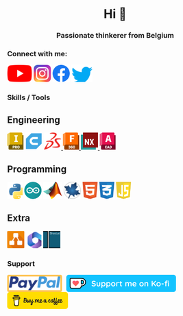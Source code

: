 <h1 align="center">Hi 👋</h1>
<h3 align="center">Passionate thinkerer from Belgium</h3>

<h3 align="left">Connect with me:</h3>
<p align="left">
    <a href="https://www.youtube.com/c/stijnsprojects" target="blank"><img src="youtube.svg" alt="youtube" height="40"/></a>
    <a href="https://instagram.com/stijnsprojects" target="blank"><img src="instagram.svg" alt="instagram" height="40"/></a>
    <a href="https://fb.com/stijnsprojects" target="blank"><img src="facebook.svg" alt="facebook" height="40"/></a>
    <a href="https://twitter.com/stijnsprojects" target="blank"><img src="twitter.svg" alt="twitter" height="40"/></a>
</p>

<h3 align="left">Skills / Tools</h3>
<h2 align="left">Engineering</h2>
<p align="left">
    <a href="https://www.autodesk.com/products/inventor" target="_blank" rel="noreferrer"> <img src="inventor.svg" alt="inventor" height="40"/></a>
    <a href="https://ultimaker.com/software/ultimaker-cura" target="_blank" rel="noreferrer"> <img src="cura.svg" alt="cura" height="40"/></a>
    <a href="https://www.solidworks.com/" target="_blank" rel="noreferrer"> <img src="solidworks.png" alt="solidworks" height="40"/> </a>
    <a href="https://www.autodesk.com/products/fusion-360" target="_blank" rel="noreferrer"> <img src="fusion360.svg" alt="fusion360" height="40"/> </a>
    <a href="https://www.plm.automation.siemens.com/global/en/products/nx/" target="_blank" rel="noreferrer"> <img src="nx.svg" alt="nx" height="40"/> </a>
    <a href="https://www.autodesk.com/products/autocad" target="_blank" rel="noreferrer"> <img src="autocad.svg" alt="autocad" height="40"/> </a>
</p>
<h2 align="left">Programming</h2>
<p align="left">
    <a href="https://www.python.org" target="_blank" rel="noreferrer"> <img src="python.svg" alt="python" height="40"/></a> 
    <a href="https://www.arduino.cc/" target="_blank" rel="noreferrer"> <img src="arduino.svg" alt="arduino" height="40"/></a>
    <a href="https://www.mathworks.com/" target="_blank" rel="noreferrer"> <img src="matlab.png" alt="matlab" height="40"/></a> 
    <a href="https://www.maplesoft.com/products/Maple/" target="_blank" rel="noreferrer"> <img src="maple.svg" alt="maple" height="40"/></a>
    <a href="https://www.w3.org/html/" target="_blank" rel="noreferrer"> <img src="html5.svg" alt="html5" height="40"/></a>
    <a href="https://www.w3schools.com/css/" target="_blank" rel="noreferrer"> <img src="css3.svg" alt="css3" height="40"/></a>
    <a href="https://developer.mozilla.org/en-US/docs/Web/JavaScript" target="_blank" rel="noreferrer"> <img src="javascript.svg" alt="javascript" height="40"/></a>
</p>
<h2 align="left">Extra</h2>
<p align="left">
    <a href="https://app.diagrams.net" target="_blank" rel="noreferrer"> <img src="drawio.svg" alt="drawio" height="40px"/></a>
    <a href="https://www.office.com/" target="_blank" rel="noreferrer"> <img src="ms365.svg" alt="ms365" height="40px"/></a>
    <a href="https://shotcut.org/" target="_blank" rel="noreferrer"> <img src="shotcut.png" alt="shotcut" height="40px"/></a>
</p>

<h3 align="left">Support</h3>
<p>
    <a href="https://www.paypal.com/donate/?hosted_button_id=9RDTWTXFRXVKW" target="_blank" rel="noopener noreferrer"><img align="left" src="paypal.png" alt="paypal" style="height: 32px; border: 4px solid #fec453; border-radius: 4px; background-color: #fec453; margin-right: 10px;"></a>
    <a href="https://ko-fi.com/stijnsprojects" target="_blank" rel="noopener noreferrer"><img align="left" src="kofi.png" alt="kofi" style="height: 40px; margin-right: 10px;"></a>
    <a href="https://www.buymeacoffee.com/stijnsprojects" target="_blank" rel="noopener noreferrer"><img align="left" src="buymeacoffee.png" alt="buymeacoffee" style="height: 40px !important;"></a>
</p>
<br><br>
